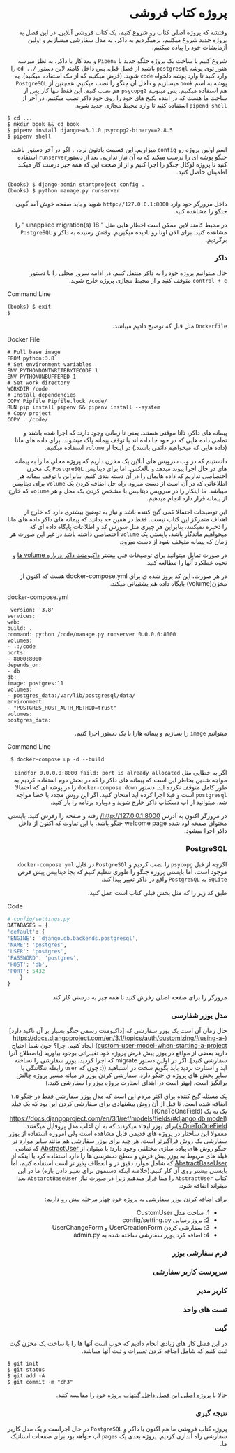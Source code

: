 <div dir="rtl">

# پروژه کتاب فروشی

وقتشه که پروژه اصلی کتاب رو شروع کنیم، یک کتاب فروشی آنلاین. در این فصل یه پروژه جدید شروع میکنیم، برمیگردیم به داکر، یه مدل سفارشی میسازیم و اولین آزمایشات خود را پیاده میکنیم.

شروع کنیم با ساخت یک پروژه جتگو جدید با `Pipenv` و بعد کار با داکر.
به نظز میرسه هنوز توی پوشه `postgresql` باشید از فصل قبل، پس داخل کامند لاین دستور `/.. cd` را وارد کنید تا وارد پوشه دلخواه `code` شوید. (قرض میکنیم که از مک استفاده میکنید). یه پوشه به اسم `book` میسازیم و داخل آن جنگو را نصب میکنیم. همچنین از `PostgreSQL` هم استفاده میکنیم. پس میتونیم `psycopg2` هم نصب کنیم. این فقط تنها کار پس از ساخت ما هست که در اینده پکیج های خود را روی خود داکر نصب میکنیم. در آخر از `pipend shell` استفاده کنید تا وارد محیط مجازی جدید شوید.

<div dir="ltr">

```shell
$ cd ...
$ mkdir book && cd book
$ pipenv install django~=3.1.0 psycopg2-binary==2.8.5
$ pipenv shell
```

</div>

اسم اولین پروژه رو `config` میزاریم. این قسمت یادتون نره، `.` اگر در آخر دستور باشد، جنگو پوشه ای را درست میکند که به آن نیاز نداریم. بعد از دستور`runserver` استفاده کنید تا پروژه لوکال جنگو را اجرا کنیم و از از صحت این که همه چیز درست کار میکند اطمینان حاصل کنید.

<div dir="ltr">

```shell
(books) $ django-admin startproject config .
(books) $ python manage.py runserver
```

</div>

داخل مرورگر خود وارد `http://127.0.0.1:8000` شوید و باید صفحه خوش آمد گویی جنگو را مشاهده کنید.

در محیط کامند لاین ممکن است اخطار هایی مثل " 18 unapplied migration(s) " را مشاهده کنید. برای الان اونا رو نادیده میگیریم. وقتش رسیده به داکر و `PostgreSQL` برگردیم.

### داکر
حال میتوانیم پروژه خود را به داکر منتقل کنیم.
در ادامه سرور محلی را با دستور `control + c` متوقف کنید و از محیط مجازی پروژه خارج شوید.
  
 <div dir="ltr">
   Command Line
   
```shell
(books) $ exit
$
```
</div>
  
  `Dockerfile` مثل قبل که توضیح دادیم میباشد.
  
   <div dir="ltr">
   Docker File
   
```docker
# Pull base image
FROM python:3.8
# Set environment variables
ENV PYTHONDONTWRITEBYTECODE 1
ENV PYTHONUNBUFFERED 1
# Set work directory
WORKDIR /code
# Install dependencies
COPY Pipfile Pipfile.lock /code/
RUN pip install pipenv && pipenv install --system
# Copy project
COPY . /code/
```
</div>
 
  پیمانه های داکر، ذاتا موقتی هستند. یعنی تا زمانی وجود دارند که اجرا شده باشند و تمامی داده هایی که در خود جا داده اند با توقف پیمانه پاک میشوند.
  برای داده های مانا (داده هایی که میخواهیم دائمی باشند.)  در اینجا از `volume` استفاده میکنیم.
  
  دانستینم که در وب سرویس های آنلاین یک مخزن داریم که پروژه محلی ما را به پیمانه های در حال اجرا پیوند میدهد و بالعکس.
اما برای دیتابیس  `PostgreSQL` یک مخزن اختصاصی نداریم که داده هایمان را در آن دسته بندی کنیم. بنابراین با توقف پیمانه هر اطلاعاتی که در آن است از دست میرود. راه حل اضافه کردن یک `volume` برای دیتابیس میباشد. ما اینکار را در سرویس دیتابیس با مشخص کردن یک محل و هر `volume` که خارج از پیمانه قرار دارد انجام میدهیم.
  
  این توضیحات احتمالا کمی گیج کننده باشد و نیاز به توضیح بیشتری دارد که خارج از اهداف متمرکز این کتاب نیست.
فقط در همین حد بدانید که پیمانه های داکر داده های مانا را ذخیره نمیکنند، بنابراین هر چیزی مثل سورس کد و اطلاعات پایگاه داده ای که میخواهیم ماندگار باشد، بایستی یک `volume` اختصاصی داشته باشد در غیر این صورت هر زمان که پیمانه متوقف شود از دست میرود.
  
   در صورت تمایل میتوانید برای توضیحات فنی بیشتر [داکیومنت داکر درباره volume ها](https://docs.docker.com/storage/volumes/) و نحوه عملکرد آنها را مطالعه کنید.
  
  در هر صورت، این کد بروز شده ی برای docker-compose.yml هست که اکنون از
مخزن(volume) پایگاه داده هم پشتیبانی میکند.
  
   <div dir="ltr">
   docker-compose.yml
   
```docker
 version: '3.8'
services:
web:
build: .
command: python /code/manage.py runserver 0.0.0.0:8000
volumes:
- .:/code
ports:
- 8000:8000
depends_on:
- db
db:
image: postgres:11
volumes:
- postgres_data:/var/lib/postgresql/data/
environment:
- "POSTGRES_HOST_AUTH_METHOD=trust"
volumes:
postgres_data:
```
</div>
  
  ميتوانيم `image` را بسازیم و پیمانه هارا با یک دستور اجرا کنیم.
  
<div dir="ltr">
    Command Line
   
```shell
 $ docker-compose up -d --build
```
</div>
  
  اگر به خطایی مثل `Bindfor 0.0.0.0:8000 faild: port is already allocated` مواجه شدین بخاطر این است که پیمانه های داکر را که در  بخش دوم استفاده کردیم به طور کامل متوقف نکرده اید. دستور `docker-compose down` را در پوشه ای که احتمالا `postgresql` است و قبلا اجرا کرده اید امتحان کنید.
اگر این روش مجدد با خطا مواجه شد، میتوانید از اپ دسکتاپ داکر خارج شوید و دوباره برنامه را باز کنید.
  
 در مرورگر اکنون به آدرس http://127.0.0.1:8000/ رفته و صفحه را رفرش کنید. بایستی محتوای صفحه لود شده welcome page جنگو باشد، با این تفاوت که اکنون از داخل داکر اجرا میشود.
  

### PostgreSQL

 اگرچه از قبل `psycopg` را نصب کردیم و `PostgreSQl` در فایل `docker-compose.yml` موجود است، اما بایستی پروژه جنگو را طوری تنظیم کنیم که بجا دیتابیس پیش فرض `SQLite` به `PostgreSQL` واقع در داکر تغییر پیدا کند.
  
  طبق کد زیر را که مثل بخش قبلی کتاب است عمل کنید.

<div dir='ltr'>
 Code
  
```python
# config/settings.py
DATABASES = {
'default': {
'ENGINE': 'django.db.backends.postgresql',
'NAME': 'postgres',
'USER': 'postgres',
'PASSWORD': 'postgres',
'HOST': 'db',
'PORT': 5432
    }
}  
```
</div>
  
  مرورگر را برای صفحه اصلی رفرش کنید تا همه چیز به درستی کار کند.
  
### مدل یوزر شفارسی  

  حال زمان آن است یک یوزر سفارشی که [داکیومنت رسمی جنگو بسیار بر آن تاکید دارد] (https://docs.djangoproject.com/en/3.1/topics/auth/customizing/#using-a-custom-user-model-when-starting-a-project) ایجاد کنیم. چرا؟  چون شما احتیاج دارید بعضی از مواقع در یوزر پیش فرض پروژه خود تغییراتی بوجود بیاورید [باصطلاح آنرا سفارشی کنید]. 
اگر در اولین دستور migrate که اجرا کردید، یوزر سفارشی را نساخته اید و استارت نزدید باید بگویم سخت در اشتباهید ((: چون که `user` رابطه تنگاتنگی با سایر بخش های پروژه ی 
 جنگو دارد. سفارشی کردن یوزر در میانه مسیر پروژه چالش برانگیز است. (بهتر است در ابتدای استارت پروژه یوزر را سفارشی کنید.)
  
  یک مسئله گیج کننده برای اکثر مردم این است که مدل یوزر سفارشی فقط در جنگو ۱.۵ اضافه شده است. تا قبل از آن روش پیشنهادی برای سفارشی کردن این بود که یک فیلد یک به یک (OneToOneField)](https://docs.djangoproject.com/en/3.1/ref/models/fields/#django.db.models.OneToOneField)برای یوزر ایجاد میکردند که به آن اغلب مدل پروفایل میگفتند. 
معمولا این ساختار در پروژه های قدیمی قابل مشاهده است ولی امروزه استفاده از یوزر سفارشی یک روش فراگیرتر است.
  هر چند برای یوزر سفارشی هم مانند سایر موارد در  جنگو روش های پیاده سازی مختلفی وجود دارد: یا میتوان از [AbstractUser](https://docs.djangoproject.com/en/3.1/topics/auth/customizing/#django.contrib.auth.models.AbstractUser) که تمامی فیلد های مربوط به یوزر پیش فرض و سطح دسترسی ها را دارد استفاده کرد یا اینکه از [AbstractBaseUser](https://docs.djangoproject.com/en/3.1/topics/auth/customizing/#django.contrib.auth.models.AbstractBaseUser) که شامل موارد دقیق تر 
 و انعطاف پذیر تر است استفاده کنیم، اما بایستی بیشتر روی آن کار کنیم.(خلاصه اینکه دستمون برای تغییر دادن بازه)
ما در این کتاب `AbstractUser` را مبنا قرار میدهیم زیرا در صورت نیاز `AbstarctBaseUser` بعدا میتواند اضافه شود.
  
  برای اضافه کردن یوزر سفارشی به پروژه خود چهار مرحله پیش رو داریم:
  
  - 1: ساخت مدل CustomUser
  - 2: بروز رسانی config/setting.py
  - 3: سفارشی کردن UserCreationForm و UserChangeForm
  - 4: اضافه کرد یوزر سفارشی ساخته شده به admin.py
  
### فرم سفارشی یوزر

### سرپرست کاربر سفارشی

### کاربر مدیر

### تست های واحد

### گیت

در این فصل کار های زیادی انجام دادیم که خوب است آنها ها را با ساخت یک مخزن گیت ثبت کنیم که شامل اضافه کردن تغییرات و ثبت آنها میباشد.

<div dir="ltr">

```shell
$ git init
$ git status
$ git add -A
$ git commit -m "ch3"
```

</div>

حالا با [پروژه اصلی این فصل داخل گیتهاب](https://github.com/wsvincent/djangoforprofessionals/tree/master/ch3-books) پروژه خود را مقایسه کنید.

### نتیجه گیری

پروژه کتاب فروشی ما هم اکنون با داکر و `PostgreSQL` در حال اجراست و یک مدل کاربر سفارشی راه اندازی کردیم. پروژه بعدی یک `pages` اپ خواهد بود برای صفحات استاتیک ما.

</div>

